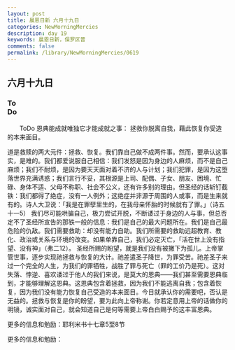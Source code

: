 ```yaml
---
layout: post
title: 晨恩日新 六月十九日
categories: NewMorningMercies
description: day 19
keywords: 晨恩日新，保罗区普
comments: false
permalink: /library/NewMorningMercies/0619
---
```


## 六月十九日

### To <br> Do

&emsp;&emsp;ToDo
恩典能成就唯独它才能成就之事：
拯救你脱离自我，藉此恢复你受造的本来面目。
 
道是救赎的两大元件：拯救、恢复。我们靠自己做不成两件事。然而，要承认这事实，是难的。我们都爱说服自己相信：我们发怒是因为身边的人麻烦，而不是自己麻烦；我们不耐烦，是因为要天天面对着不济的人与计划；我们犯罪，是因为这堕落世界充满诱惑；我们言行不妥，其根源是上司、配偶、子女、朋友、困境、忙碌、身体不适、父母不称职、社会不公义，还有许多别的理由。但圣经的话斩钉截铁：我们都得了绝症，没有一人例外；这绝症并非源于周围的人或事，而是生来就有的。诗人大卫说：「我是在罪孽里生的，在我母亲怀胎的时候就有了罪。」（诗五十一5）
我们尽可能哄骗自己，极力尝试开脱，不断诿过于身边的人与事，但总否定不了圣经所宣告的那铁一般的信息：我们是自己的最大问题所在。我们是自己最危险的仇敌。我们需要救助：却没有能力自助。我们所需要的救助远超教育、教化、政治或关系与环境的改变。如果单靠自己，我们必定灭亡，「活在世上没有指望、没有神」（弗二12）。
圣经所赐的盼望，就是我们没有被撇下为孤儿。上帝掌管世事，逐步实现祂拯救与恢复的大计。祂差遣圣子降世，为罪受苦。祂差圣子来过一个完全的人生，为我们的罪牺牲，战胜了罪与死亡（罪的工价乃是死）。这对失落、悖逆、喜欢诿过于他人的我们来说，是莫大的恩典——我们甚至需要恩典临到，才能够理解这恩典。这恩典包含着拯救，因为我们不能逃离自我；包含着恢复，因为我们没有能力恢复自己受造的本来面目。今日就承认你的需要吧，否认是无益的。拯救与恢复是你的盼望，要为此向上帝称谢。你若定意用上帝的话做你的明镜，诚实面对自己，就会知道自己是何等需要上帝白白赐予的这丰富恩典。
 
更多的信息和勉励：耶利米书十七章5至8节

更多的信息和勉励：[]()
